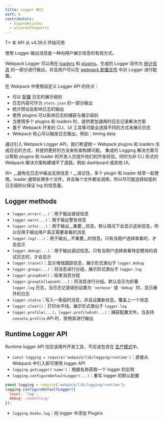 ```yaml
---
title: Logger 接口
sort: 6
contributors:
  - EugeneHlushko
  - wizardofhogwarts
---
```


T> 本 API 从 v4.39.0 开始可用

使用 Logger 输出消息是一种向用户展示信息的有效方式。

Webpack Logger 可以用在 [loaders](/loaders/) 和 [plugins](/api/plugins/#logging)。生成的 Logger 将作为 [统计信息](/api/stats/) 的一部分进行输出，并且用户可以在 [webpack 配置文件](/configuration/) 中对 Logger 进行配置。

在 Webpack 中使用自定义 Logger API 的优点：

- 可以 [配置](/configuration/stats/#statslogging) 日志的展示级别
- 日志内容可作为 `stats.json` 的一部分输出
- 统计预设会影响日志的输出
- 使用 plugins 可以影响日志的捕获与展示级别
- 当使用多个 plugins 和 loaders 时，提供更加通用的日志记录解决方案
- 基于 Webpack 开发的 CLI、UI 工具等可能会选择不同的方式来展示日志
- Webpack 核心可以触发日志输出，例如：timing data

通过引入 Webpack Logger API，我们希望统一 Webpack plugins 和 loaders 生成日志的方式，并提供更好的方法来检查构建问题。 集成的 Logging 解决方案可以帮助 plugins 和 loader 的开发人员提升他们的开发经验。同时为非 CLI 形式的 Webpack 解决方案构建铺平了道路，例如 dashboard 或其他 UI。

W> __避免在日志中输出无效信息！__请记住，多个 plugin 和 loader 经常一起使用。loader 通常处理多个文件，并且每个文件都会调用，所以尽可能选择较低的日志级别以保证 log 的信息量。

## Logger methods

- `logger.error(...)`：用于输出错误信息
- `logger.warn(...)`：用于输出警告信息
- `logger.info(...)`：用于输出__重要__信息。默认情况下会显示这些信息，所以仅用于输出用户真正需要查看的消息
- `logger.log(...)`：用于输出__不重要__的信息。只有当用户选择查看时，才会显示
- `logger.debug(...)`：用于输出调试信息。只有当用户选择查看特定模块的调试日志时，才会显示
- `logger.trace()`：显示堆栈跟踪信息，展示形式类似于 `logger.debug`
- `logger.group(...)`：将消息进行分组，展示形式类似于 `logger.log`
- `logger.groupEnd()`：结束消息分组
- `logger.groupCollapsed(...)`：将消息进行分组。默认显示为折叠 `logger.log` 日志，当日志记录级别设置为 `'verbose'` 或 `'debug'` 时，显示展开的日志
- `logger.status`：写入一条临时消息，并且设置新状态，覆盖上一个状态
- `logger.clear()`：打印水平线。展示形式类似于 `logger.log`
- `logger.profile(...)`，`logger.profileEnd(...)`：捕获配置文件。当支持 `console.profile` API 时，使用其进行输出

## Runtime Logger API

Runtime logger API 仅应该用作开发工具，不应该包含在 [生产模式](/configuration/mode/#mode-production)中。

- `const logging = require('webpack/lib/logging/runtime')`：直接从 Webpack 中引入即可使用 logger API
- `logging.getLogger('name')`：根据名称获取一个 logger 的实例
- `logging.configureDefaultLogger(...)`：重写 logger 的默认配置

```javascript
const logging = require('webpack/lib/logging/runtime');
logging.configureDefaultLogger({
  level: 'log',
  debug: /something/
});
```

- `logging.hooks.log`：向 logger 中添加 Plugins
